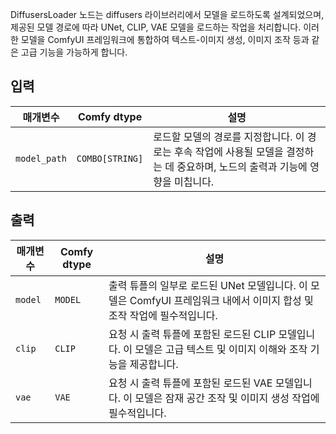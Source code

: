 DiffusersLoader 노드는 diffusers 라이브러리에서 모델을 로드하도록 설계되었으며, 제공된 모델 경로에 따라 UNet, CLIP, VAE 모델을 로드하는 작업을 처리합니다. 이러한 모델을 ComfyUI 프레임워크에 통합하여 텍스트-이미지 생성, 이미지 조작 등과 같은 고급 기능을 가능하게 합니다.

## 입력

| 매개변수    | Comfy dtype  | 설명 |
|--------------|--------------|-------------|
| `model_path` | `COMBO[STRING]` | 로드할 모델의 경로를 지정합니다. 이 경로는 후속 작업에 사용될 모델을 결정하는 데 중요하며, 노드의 출력과 기능에 영향을 미칩니다. |

## 출력

| 매개변수 | Comfy dtype | 설명 |
|-----------|-------------|-------------|
| `model`   | `MODEL`     | 출력 튜플의 일부로 로드된 UNet 모델입니다. 이 모델은 ComfyUI 프레임워크 내에서 이미지 합성 및 조작 작업에 필수적입니다. |
| `clip`    | `CLIP`      | 요청 시 출력 튜플에 포함된 로드된 CLIP 모델입니다. 이 모델은 고급 텍스트 및 이미지 이해와 조작 기능을 제공합니다. |
| `vae`     | `VAE`       | 요청 시 출력 튜플에 포함된 로드된 VAE 모델입니다. 이 모델은 잠재 공간 조작 및 이미지 생성 작업에 필수적입니다. |
